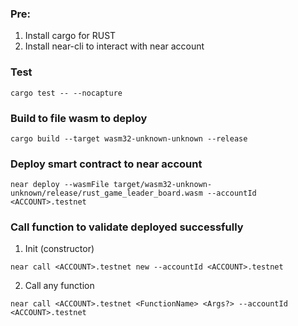 ### Pre:
1. Install cargo for RUST
2. Install near-cli to interact with near account

### Test
```
cargo test -- --nocapture
```

### Build to file wasm to deploy
```
cargo build --target wasm32-unknown-unknown --release
```

### Deploy smart contract to near account
```
near deploy --wasmFile target/wasm32-unknown-unknown/release/rust_game_leader_board.wasm --accountId <ACCOUNT>.testnet
```

### Call function to validate deployed successfully
1. Init (constructor)
```
near call <ACCOUNT>.testnet new --accountId <ACCOUNT>.testnet
```

2. Call any function
```
near call <ACCOUNT>.testnet <FunctionName> <Args?> --accountId <ACCOUNT>.testnet
```
